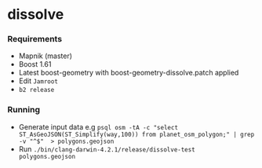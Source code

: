 # dissolve

### Requirements
* Mapnik (master)
* Boost 1.61
* Latest boost-geometry with boost-geometry-dissolve.patch applied
* Edit `Jamroot` 
* `b2 release`

### Running 

* Generate input data e.g `psql osm -tA -c "select ST_AsGeoJSON(ST_Simplify(way,100)) from planet_osm_polygon;" | grep -v "^$"  > polygons.geojson` 
* Run `./bin/clang-darwin-4.2.1/release/dissolve-test polygons.geojson`

